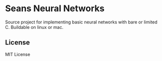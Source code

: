 # Seans Neural Networks
Source project for implementing basic neural networks with bare or limited C.
Buildable on linux or mac.
## License
MIT License